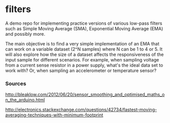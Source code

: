 filters
=======
A demo repo for implementing practice versions of various low-pass filters such as Simple Moving Average (SMA), Exponential Moving Average (EMA) and possibly more.

The main objective is to find a very simple implementation of an EMA that can work on a variable dataset (2^N samples) where N can be 1 to 4 or 5.  It will also explore how the size of a dataset affects the responsiveness of the input sample for different scenarios.  For example, when sampling voltage from a current sense resistor in a power supply, what's the ideal data set to work with?  Or, when sampling an accelerometer or temperature sensor?


### Sources
http://bleaklow.com/2012/06/20/sensor_smoothing_and_optimised_maths_on_the_arduino.html

http://electronics.stackexchange.com/questions/42734/fastest-moving-averaging-techniques-with-minimum-footprint

